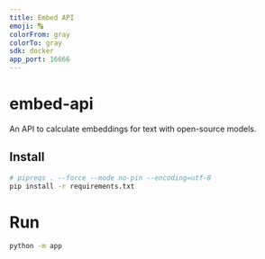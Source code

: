 ```yaml
---
title: Embed API
emoji: 🔠
colorFrom: gray
colorTo: gray
sdk: docker
app_port: 16666
---
```


# embed-api
An API to calculate embeddings for text with open-source models.

## Install

```sh
# pipreqs . --force --mode no-pin --encoding=utf-8
pip install -r requirements.txt
```

# Run

```sh
python -m app
```
